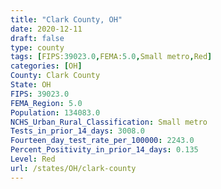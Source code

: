 ```yaml
---
title: "Clark County, OH"
date: 2020-12-11
draft: false
type: county
tags: [FIPS:39023.0,FEMA:5.0,Small metro,Red]
categories: [OH]
County: Clark County
State: OH
FIPS: 39023.0
FEMA_Region: 5.0
Population: 134083.0
NCHS_Urban_Rural_Classification: Small metro
Tests_in_prior_14_days: 3008.0
Fourteen_day_test_rate_per_100000: 2243.0
Percent_Positivity_in_prior_14_days: 0.135
Level: Red
url: /states/OH/clark-county
---
```



